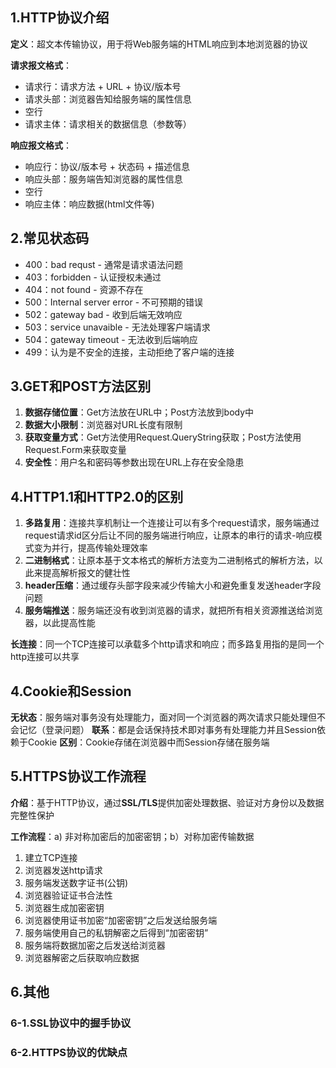 ## 1.HTTP协议介绍
**定义**：超文本传输协议，用于将Web服务端的HTML响应到本地浏览器的协议

**请求报文格式**：
- 请求行：请求方法 + URL + 协议/版本号
- 请求头部：浏览器告知给服务端的属性信息
- 空行
- 请求主体：请求相关的数据信息（参数等）

**响应报文格式**：
- 响应行：协议/版本号 + 状态码 + 描述信息 
- 响应头部：服务端告知浏览器的属性信息
- 空行
- 响应主体：响应数据(html文件等)

## 2.常见状态码
- 400：bad requst - 通常是请求语法问题
- 403：forbidden - 认证授权未通过
- 404：not found - 资源不存在
- 500：Internal server error - 不可预期的错误
- 502：gateway bad  - 收到后端无效响应
- 503：service unavaible - 无法处理客户端请求
- 504：gateway timeout  - 无法收到后端响应
- 499：认为是不安全的连接，主动拒绝了客户端的连接

## 3.GET和POST方法区别
1. **数据存储位置**：Get方法放在URL中；Post方法放到body中
2. **数据大小限制**：浏览器对URL长度有限制
3. **获取变量方式**：Get方法使用Request.QueryString获取；Post方法使用Request.Form来获取变量
4. **安全性**：用户名和密码等参数出现在URL上存在安全隐患

## 4.HTTP1.1和HTTP2.0的区别
1. **多路复用**：连接共享机制让一个连接让可以有多个request请求，服务端通过request请求id区分后让不同的服务端进行响应，让原本的串行的请求-响应模式变为并行，提高传输处理效率
2. **二进制格式**：让原本基于文本格式的解析方法变为二进制格式的解析方法，以此来提高解析报文的健壮性
3. **header压缩**：通过缓存头部字段来减少传输大小和避免重复发送header字段问题
4. **服务端推送**：服务端还没有收到浏览器的请求，就把所有相关资源推送给浏览器，以此提高性能

**长连接**：同一个TCP连接可以承载多个http请求和响应；而多路复用指的是同一个http连接可以共享
## 4.Cookie和Session
**无状态**：服务端对事务没有处理能力，面对同一个浏览器的两次请求只能处理但不会记忆（登录问题）
**联系**：都是会话保持技术即对事务有处理能力并且Session依赖于Cookie
**区别**：Cookie存储在浏览器中而Session存储在服务端

## 5.HTTPS协议工作流程
**介绍**：基于HTTP协议，通过**SSL/TLS**提供加密处理数据、验证对方身份以及数据完整性保护

**工作流程**：a) 非对称加密后的加密密钥；b）对称加密传输数据
1. 建立TCP连接
2. 浏览器发送http请求
3. 服务端发送数字证书(公钥)
4. 浏览器验证证书合法性
5. 浏览器生成加密密钥
6. 浏览器使用证书加密“加密密钥”之后发送给服务端
7. 服务端使用自己的私钥解密之后得到“加密密钥”
8. 服务端将数据加密之后发送给浏览器
9. 浏览器解密之后获取响应数据

## 6.其他
### 6-1.SSL协议中的握手协议
### 6-2.HTTPS协议的优缺点









